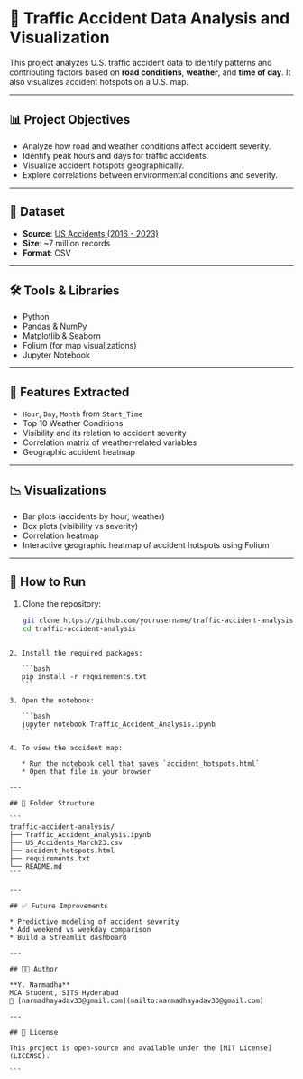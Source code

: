 # 🚗 Traffic Accident Data Analysis and Visualization

This project analyzes U.S. traffic accident data to identify patterns and contributing factors based on **road conditions**, **weather**, and **time of day**. It also visualizes accident hotspots on a U.S. map.

---

## 📊 Project Objectives

- Analyze how road and weather conditions affect accident severity.
- Identify peak hours and days for traffic accidents.
- Visualize accident hotspots geographically.
- Explore correlations between environmental conditions and severity.

---

## 📁 Dataset

- **Source**: [US Accidents (2016 - 2023)](https://www.kaggle.com/datasets/sobhanmoosavi/us-accidents)  
- **Size**: ~7 million records  
- **Format**: CSV

---

## 🛠️ Tools & Libraries

- Python
- Pandas & NumPy
- Matplotlib & Seaborn
- Folium (for map visualizations)
- Jupyter Notebook

---

## 📌 Features Extracted

- `Hour`, `Day`, `Month` from `Start_Time`
- Top 10 Weather Conditions
- Visibility and its relation to accident severity
- Correlation matrix of weather-related variables
- Geographic accident heatmap

---

## 📉 Visualizations

- Bar plots (accidents by hour, weather)
- Box plots (visibility vs severity)
- Correlation heatmap
- Interactive geographic heatmap of accident hotspots using Folium

---

## 🚀 How to Run

1. Clone the repository:
   ```bash
   git clone https://github.com/yourusername/traffic-accident-analysis.git
   cd traffic-accident-analysis
````

2. Install the required packages:

   ```bash
   pip install -r requirements.txt
   ```

3. Open the notebook:

   ```bash
   jupyter notebook Traffic_Accident_Analysis.ipynb
   ```

4. To view the accident map:

   * Run the notebook cell that saves `accident_hotspots.html`
   * Open that file in your browser

---

## 📌 Folder Structure

```
traffic-accident-analysis/
├── Traffic_Accident_Analysis.ipynb
├── US_Accidents_March23.csv
├── accident_hotspots.html
├── requirements.txt
└── README.md
```

---

## ✅ Future Improvements

* Predictive modeling of accident severity
* Add weekend vs weekday comparison
* Build a Streamlit dashboard

---

## 🧑‍💻 Author

**Y. Narmadha**
MCA Student, SITS Hyderabad
📧 [narmadhayadav33@gmail.com](mailto:narmadhayadav33@gmail.com)

---

## 📜 License

This project is open-source and available under the [MIT License](LICENSE).

```
